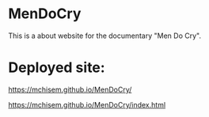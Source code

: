 # MenDoCry
This is a about website for the documentary "Men Do Cry".

# Deployed site:
https://mchisem.github.io/MenDoCry/

https://mchisem.github.io/MenDoCry/index.html